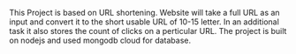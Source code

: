 This Project is based on URL shortening. Website will take a full URL as an input and convert it to the short usable URL of 10-15 letter. In an additional task it also stores the count of clicks on a perticular URL.
The project is built on nodejs and used mongodb cloud for database. 

